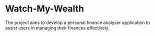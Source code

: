 # Watch-My-Wealth
The project aims to develop a personal finance analyser application to assist users in managing their finances effectively.
